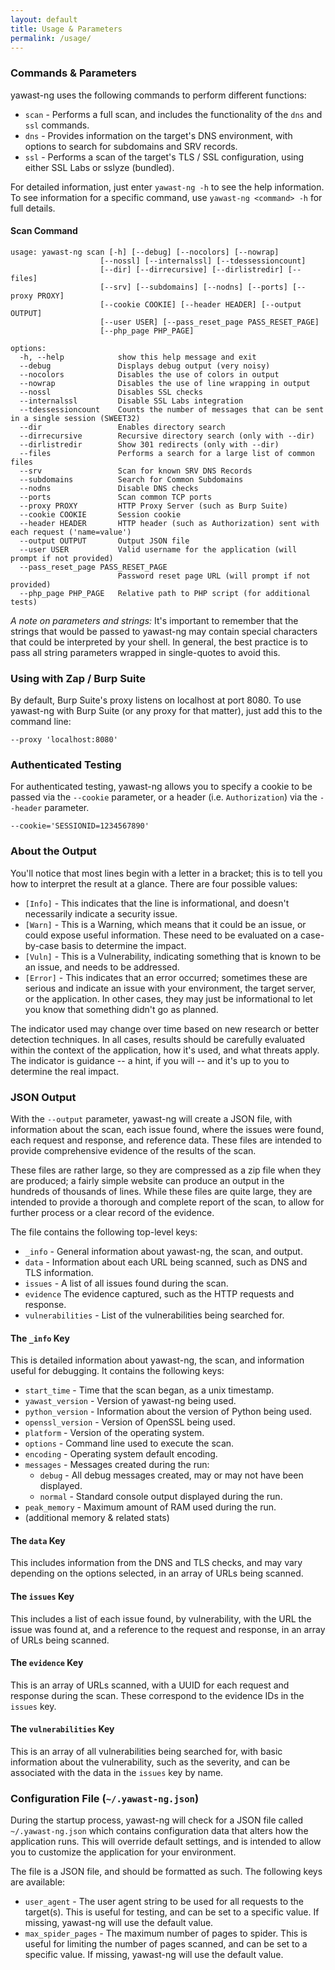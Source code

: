 ```yaml
---
layout: default
title: Usage & Parameters
permalink: /usage/
---
```


### Commands & Parameters

yawast-ng uses the following commands to perform different functions:

* `scan` - Performs a full scan, and includes the functionality of the `dns` and `ssl` commands.
* `dns` - Provides information on the target's DNS environment, with options to search for subdomains and SRV records.
* `ssl` - Performs a scan of the target's TLS / SSL configuration, using either SSL Labs or sslyze (bundled).

For detailed information, just enter `yawast-ng -h` to see the help information. To see information for a specific command, use `yawast-ng <command> -h` for full details. 

#### Scan Command

```
usage: yawast-ng scan [-h] [--debug] [--nocolors] [--nowrap] 
                    [--nossl] [--internalssl] [--tdessessioncount] 
                    [--dir] [--dirrecursive] [--dirlistredir] [--files] 
                    [--srv] [--subdomains] [--nodns] [--ports] [--proxy PROXY] 
                    [--cookie COOKIE] [--header HEADER] [--output OUTPUT] 
                    [--user USER] [--pass_reset_page PASS_RESET_PAGE] 
                    [--php_page PHP_PAGE]

options:
  -h, --help            show this help message and exit
  --debug               Displays debug output (very noisy)
  --nocolors            Disables the use of colors in output
  --nowrap              Disables the use of line wrapping in output
  --nossl               Disables SSL checks
  --internalssl         Disable SSL Labs integration
  --tdessessioncount    Counts the number of messages that can be sent in a single session (SWEET32)
  --dir                 Enables directory search
  --dirrecursive        Recursive directory search (only with --dir)
  --dirlistredir        Show 301 redirects (only with --dir)
  --files               Performs a search for a large list of common files
  --srv                 Scan for known SRV DNS Records
  --subdomains          Search for Common Subdomains
  --nodns               Disable DNS checks
  --ports               Scan common TCP ports
  --proxy PROXY         HTTP Proxy Server (such as Burp Suite)
  --cookie COOKIE       Session cookie
  --header HEADER       HTTP header (such as Authorization) sent with each request ('name=value')
  --output OUTPUT       Output JSON file
  --user USER           Valid username for the application (will prompt if not provided)
  --pass_reset_page PASS_RESET_PAGE
                        Password reset page URL (will prompt if not provided)
  --php_page PHP_PAGE   Relative path to PHP script (for additional tests)
```

*A note on parameters and strings:* It's important to remember that the strings that would be passed to yawast-ng may contain special characters that could be interpreted by your shell. In general, the best practice is to pass all string parameters wrapped in single-quotes to avoid this.

### Using with Zap / Burp Suite

By default, Burp Suite's proxy listens on localhost at port 8080. To use yawast-ng with Burp Suite (or any proxy for that matter), just add this to the command line:

`--proxy 'localhost:8080'`

### Authenticated Testing

For authenticated testing, yawast-ng allows you to specify a cookie to be passed via the `--cookie` parameter, or a header (i.e. `Authorization`) via the `--header` parameter.

`--cookie='SESSIONID=1234567890'`

### About the Output

You'll notice that most lines begin with a letter in a bracket; this is to tell you how to interpret the result at a glance. There are four possible values:

* `[Info]` - This indicates that the line is informational, and doesn't necessarily indicate a security issue.
* `[Warn]` - This is a Warning, which means that it could be an issue, or could expose useful information. These need to be evaluated on a case-by-case basis to determine the impact.
* `[Vuln]` - This is a Vulnerability, indicating something that is known to be an issue, and needs to be addressed.
* `[Error]` - This indicates that an error occurred; sometimes these are serious and indicate an issue with your environment, the target server, or the application. In other cases, they may just be informational to let you know that something didn't go as planned.

The indicator used may change over time based on new research or better detection techniques. In all cases, results should be carefully evaluated within the context of the application, how it's used, and what threats apply. The indicator is guidance -- a hint, if you will -- and it's up to you to determine the real impact.

### JSON Output

With the `--output` parameter, yawast-ng will create a JSON file, with information about the scan, each issue found, where the issues were found, each request and response, and reference data. These files are intended to provide comprehensive evidence of the results of the scan.

These files are rather large, so they are compressed as a zip file when they are produced; a fairly simple website can produce an output in the hundreds of thousands of lines. While these files are quite large, they are intended to provide a thorough and complete report of the scan, to allow for further process or a clear record of the evidence.

The file contains the following top-level keys:

- `_info` - General information about yawast-ng, the scan, and output.
- `data` - Information about each URL being scanned, such as DNS and TLS information.
- `issues` - A list of all issues found during the scan.
- `evidence` The evidence captured, such as the HTTP requests and response.
- `vulnerabilities` - List of the vulnerabilities being searched for.

#### The `_info` Key

This is detailed information about yawast-ng, the scan, and information useful for debugging. It contains the following keys:

- `start_time` - Time that the scan began, as a unix timestamp.
- `yawast_version` - Version of yawast-ng being used.
- `python_version` - Information about the version of Python being used.
- `openssl_version` - Version of OpenSSL being used.
- `platform` - Version of the operating system.
- `options` - Command line used to execute the scan.
- `encoding` - Operating system default encoding.
- `messages` - Messages created during the run:
  - `debug` - All debug messages created, may or may not have been displayed.
  - `normal` - Standard console output displayed during the run.
- `peak_memory` - Maximum amount of RAM used during the run.
- (additional memory & related stats)

#### The `data` Key

This includes information from the DNS and TLS checks, and may vary depending on the options selected, in an array of URLs being scanned.

#### The `issues` Key

This includes a list of each issue found, by vulnerability, with the URL the issue was found at, and a reference to the request and response, in an array of URLs being scanned.

#### The `evidence` Key

This is an array of URLs scanned, with a UUID for each request and response during the scan. These correspond to the evidence IDs in the `issues` key.

#### The `vulnerabilities` Key

This is an array of all vulnerabilities being searched for, with basic information about the vulnerability, such as the severity, and can be associated with the data in the `issues` key by name.

### Configuration File (`~/.yawast-ng.json`)

During the startup process, yawast-ng will check for a JSON file called `~/.yawast-ng.json` which contains configuration data that alters how the application runs. This will override default settings, and is intended to allow you to customize the application for your environment. 

The file is a JSON file, and should be formatted as such. The following keys are available:

- `user_agent` - The user agent string to be used for all requests to the target(s). This is useful for testing, and can be set to a specific value. If missing, yawast-ng will use the default value.
- `max_spider_pages` - The maximum number of pages to spider. This is useful for limiting the number of pages scanned, and can be set to a specific value. If missing, yawast-ng will use the default value.
